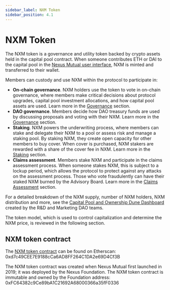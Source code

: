 ```yaml
---
sidebar_label: NXM Token
sidebar_position: 4.1
---
```


# NXM Token

The NXM token is a governance and utility token backed by crypto assets held in the capital pool contract. When someone contributes ETH or DAI to the capital pool in the [Nexus Mutual user interface](https://app.nexusmutual.io/swap), NXM is minted and transferred to their wallet.

Members can custody and use NXM within the protocol to participate in:
* **On-chain governance**. NXM holders use the token to vote in on-chain governance, where members make critical decisions about protocol upgrades, capital pool investment allocations, and how capital pool assets are used. Learn more in the [Governance](/governance/) section.
* **DAO governance**. Members decide how DAO treasury funds are used by discussing proposals and voting with their NXM. Learn more in the [Governance](/governance/) section.
* **Staking**. NXM powers the underwriting process, where members can stake and delegate their NXM to a pool or assess risk and manage a staking pool. By staking NXM, they create open capacity for other members to buy cover. When cover is purchased, NXM stakers are rewarded with a share of the cover fee in NXM. Learn more in the [Staking](/protocol/staking/) section. 
* **Claims assessment**. Members stake NXM and participate in the claims assessment process. When someone stakes NXM, this is subject to a lockup period, which allows the protocol to protect against any attacks on the assessment process. Those who vote fraudulently can have their staked NXM burned by the Advisory Board. Learn more in the [Claims Assessment](/protocol/claims-assessment) section.

For a detailed breakdown of the NXM supply, number of NXM holders, NXM distribution and more, see the [Capital Pool and Ownership Dune Dashboard](https://dune.com/nexus_mutual/capital-pool-and-ownership) created by the R&D and Marketing DAO teams.

The token model, which is used to control capitalization and determine the NXM price, is reviewed in the following section.

## NXM token contract

The [NXM token contract](https://etherscan.io/token/0xd7c49cee7e9188cca6ad8ff264c1da2e69d4cf3b) can be found on Etherscan: 0xd7c49CEE7E9188cCa6AD8FF264C1DA2e69D4Cf3B

The NXM token contract was created when Nexus Mutual first launched in 2019; it was deployed by the Nexus Foundation. The NXM token contract is immutable and owned by the Foundation address: 0xFC64382c9Ce89bA1C21692A68000366a35fF0336

